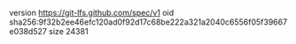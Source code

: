version https://git-lfs.github.com/spec/v1
oid sha256:9f32b2ee46efc120ad0f92d17c68be222a321a2040c6556f05f39667e038d527
size 24381
